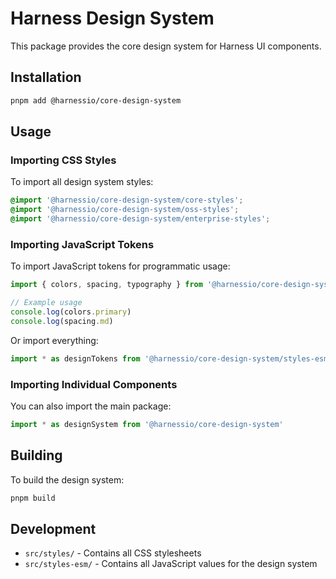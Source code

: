 # Harness Design System

This package provides the core design system for Harness UI components.

## Installation

```bash
pnpm add @harnessio/core-design-system
```

## Usage

### Importing CSS Styles

To import all design system styles:

```css
@import '@harnessio/core-design-system/core-styles';
@import '@harnessio/core-design-system/oss-styles';
@import '@harnessio/core-design-system/enterprise-styles';
```

### Importing JavaScript Tokens

To import JavaScript tokens for programmatic usage:

```js
import { colors, spacing, typography } from '@harnessio/core-design-system/styles-esm'

// Example usage
console.log(colors.primary)
console.log(spacing.md)
```

Or import everything:

```js
import * as designTokens from '@harnessio/core-design-system/styles-esm'
```

### Importing Individual Components

You can also import the main package:

```js
import * as designSystem from '@harnessio/core-design-system'
```

## Building

To build the design system:

```bash
pnpm build
```

## Development

- `src/styles/` - Contains all CSS stylesheets
- `src/styles-esm/` - Contains all JavaScript values for the design system
